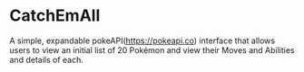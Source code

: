 # CatchEmAll

A simple, expandable pokeAPI(https://pokeapi.co) interface that allows users to view an initial list of 20 Pokémon and view their Moves and Abilities and details of each.
